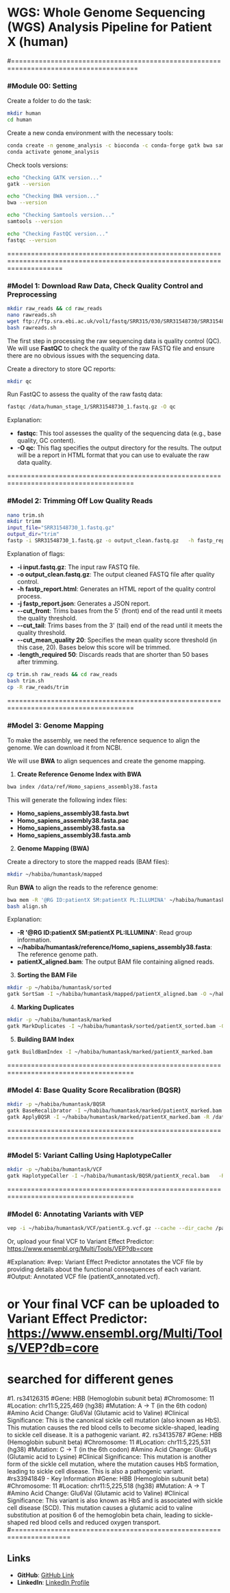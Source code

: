 
# **WGS: Whole Genome Sequencing (WGS) Analysis Pipeline for Patient X (human)**

#======================================================================================

### #Module 00: Setting

Create a folder to do the task:
```bash
mkdir human
cd human
```

Create a new conda environment with the necessary tools:
```bash
conda create -n genome_analysis -c bioconda -c conda-forge gatk bwa samtools fastqc -y
conda activate genome_analysis
```

Check tools versions:
```bash
echo "Checking GATK version..."
gatk --version

echo "Checking BWA version..."
bwa --version

echo "Checking Samtools version..."
samtools --version

echo "Checking FastQC version..."
fastqc --version
```

==========================================================================================================================

### #Model 1: Download Raw Data, Check Quality Control and Preprocessing

```bash
mkdir raw_reads && cd raw_reads
nano rawreads.sh
wget ftp://ftp.sra.ebi.ac.uk/vol1/fastq/SRR315/030/SRR31548730/SRR31548730_1.fastq.gz
bash rawreads.sh
```

The first step in processing the raw sequencing data is quality control (QC). We will use **FastQC** to check the quality of the raw FASTQ file and ensure there are no obvious issues with the sequencing data.

Create a directory to store QC reports:
```bash
mkdir qc
```

Run FastQC to assess the quality of the raw fastq data:
```bash
fastqc /data/human_stage_1/SRR31548730_1.fastq.gz -O qc
```

Explanation:
- **fastqc**: This tool assesses the quality of the sequencing data (e.g., base quality, GC content).
- **-O qc**: This flag specifies the output directory for the results. The output will be a report in HTML format that you can use to evaluate the raw data quality.

======================================================================================

### #Model 2: Trimming Off Low Quality Reads

```bash
nano trim.sh
mkdir trimm
input_file="SRR31548730_1.fastq.gz"
output_dir="trim"
fastp -i SRR31548730_1.fastq.gz -o output_clean.fastq.gz   -h fastp_report.html   -j fastp_report.json   --cut_front   --cut_tail   --cut_mean_quality 20   --length_required 50
```

Explanation of flags:
- **-i input.fastq.gz**: The input raw FASTQ file.
- **-o output_clean.fastq.gz**: The output cleaned FASTQ file after quality control.
- **-h fastp_report.html**: Generates an HTML report of the quality control process.
- **-j fastp_report.json**: Generates a JSON report.
- **--cut_front**: Trims bases from the 5' (front) end of the read until it meets the quality threshold.
- **--cut_tail**: Trims bases from the 3' (tail) end of the read until it meets the quality threshold.
- **--cut_mean_quality 20**: Specifies the mean quality score threshold (in this case, 20). Bases below this score will be trimmed.
- **-length_required 50**: Discards reads that are shorter than 50 bases after trimming.

```bash
cp trim.sh raw_reads && cd raw_reads
bash trim.sh
cp -R raw_reads/trim
```

======================================================================================

### #Model 3: Genome Mapping

To make the assembly, we need the reference sequence to align the genome. We can download it from NCBI.

We will use **BWA** to align sequences and create the genome mapping.

1. **Create Reference Genome Index with BWA**

```bash
bwa index /data/ref/Homo_sapiens_assembly38.fasta
```

This will generate the following index files:
- **Homo_sapiens_assembly38.fasta.bwt**
- **Homo_sapiens_assembly38.fasta.pac**
- **Homo_sapiens_assembly38.fasta.sa**
- **Homo_sapiens_assembly38.fasta.amb**

2. **Genome Mapping (BWA)**

Create a directory to store the mapped reads (BAM files):

```bash
mkdir ~/habiba/humantask/mapped
```

Run **BWA** to align the reads to the reference genome:

```bash
bwa mem -R '@RG	ID:patientX	SM:patientX	PL:ILLUMINA' ~/habiba/humantask/reference/Homo_sapiens_assembly38.fasta ~/habiba/humantask/raw_reads/output_clean.fastq.gz | samtools view -b -o ~/habiba/humantask/mapped/patientX_aligned.bam
bash align.sh
```

Explanation:
- **-R '@RG	ID:patientX	SM:patientX	PL:ILLUMINA'**: Read group information.
- **~/habiba/humantask/reference/Homo_sapiens_assembly38.fasta**: The reference genome path.
- **patientX_aligned.bam**: The output BAM file containing aligned reads.

3. **Sorting the BAM File**

```bash
mkdir -p ~/habiba/humantask/sorted
gatk SortSam -I ~/habiba/humantask/mapped/patientX_aligned.bam -O ~/habiba/humantask/sorted/patientX_sorted.bam -SORT_ORDER coordinate
```

4. **Marking Duplicates**

```bash
mkdir -p ~/habiba/humantask/marked
gatk MarkDuplicates -I ~/habiba/humantask/sorted/patientX_sorted.bam -O ~/habiba/humantask/marked/patientX_marked.bam -M ~/habiba/humantask/marked/patientX_metrics.txt
```

5. **Building BAM Index**

```bash
gatk BuildBamIndex -I ~/habiba/humantask/marked/patientX_marked.bam
```

======================================================================================

### #Model 4: Base Quality Score Recalibration (BQSR)

```bash
mkdir -p ~/habiba/humantask/BQSR
gatk BaseRecalibrator -I ~/habiba/humantask/marked/patientX_marked.bam -R /data/ref/Homo_sapiens_assembly38.fasta --known-sites ~/habiba/humantask/reference/Homo_sapiens_assembly38.known_indels.vcf.gz -O ~/habiba/humantask/BQSR/patientX_recal.table
gatk ApplyBQSR -I ~/habiba/humantask/marked/patientX_marked.bam -R /data/ref/Homo_sapiens_assembly38.fasta --bqsr-recal-file ~/habiba/humantask/BQSR/patientX_recal.table -O ~/habiba/humantask/BQSR/patientX_recal.bam
```

======================================================================================

### #Model 5: Variant Calling Using HaplotypeCaller

```bash
mkdir -p ~/habiba/humantask/VCF
gatk HaplotypeCaller -I ~/habiba/humantask/BQSR/patientX_recal.bam   -R /home/sararomi/reference/Homo_sapiens_assembly38.fasta   -O ~/habiba/humantask/VCF/patientX.g.vcf.gz   -ERC GVCF
```

======================================================================================

### #Model 6: Annotating Variants with VEP

```bash
vep -i ~/habiba/humantask/VCF/patientX.g.vcf.gz --cache --dir_cache /path/to/vep/cache --output_file ~/habiba/humantask/VCF/patientX_annotated.vcf
```

Or, upload your final VCF to Variant Effect Predictor: https://www.ensembl.org/Multi/Tools/VEP?db=core

#Explanation:
#vep: Variant Effect Predictor annotates the VCF file by providing details about the functional consequences of each variant.
#Output: Annotated VCF file (patientX_annotated.vcf).
# or Your final VCF can  be uploaded to Variant Effect Predictor: https://www.ensembl.org/Multi/Tools/VEP?db=core
# searched for different genes 
#1. rs34126315
#Gene: HBB (Hemoglobin subunit beta)
#Chromosome: 11
#Location: chr11:5,225,469 (hg38)
#Mutation: A → T (in the 6th codon)
#Amino Acid Change: Glu6Val (Glutamic acid to Valine)
#Clinical Significance: This is the canonical sickle cell mutation (also known as HbS). This mutation causes the red blood cells to become sickle-shaped, leading to sickle cell disease. It is a pathogenic variant.
#2. rs34135787
#Gene: HBB (Hemoglobin subunit beta)
#Chromosome: 11
#Location: chr11:5,225,531 (hg38)
#Mutation: C → T (in the 6th codon)
#Amino Acid Change: Glu6Lys (Glutamic acid to Lysine)
#Clinical Significance: This mutation is another form of the sickle cell mutation, where the mutation causes HbS formation, leading to sickle cell disease. This is also a pathogenic variant.
#rs33941849 - Key Information
#Gene: HBB (Hemoglobin subunit beta)
#Chromosome: 11
#Location: chr11:5,225,518 (hg38)
#Mutation: A → T
#Amino Acid Change: Glu6Val (Glutamic acid to Valine)
#Clinical Significance: This variant is also known as HbS and is associated with sickle cell disease (SCD). This mutation causes a glutamic acid to valine substitution at position 6 of the hemoglobin beta chain, leading to sickle-shaped red blood cells and reduced oxygen transport.
#=====================================================================

## **Links**

- **GitHub**: [GitHub Link](https://github.com/habibafaried/hackbio-bash-script-habiba/blob/main/human%20task%20hackbio%20stage%201)
- **LinkedIn**: [LinkedIn Profile](https://www.linkedin.com/posts/habiba-faried-a62bb11b0_hackbio-bash-linux-activity-7366582020027703296-s0Vk?utm_source=share&utm_medium=member_android&rcm=ACoAADFMi6oBwjx2cbYE0OvQ1vQcA7FnBUzmvb)
